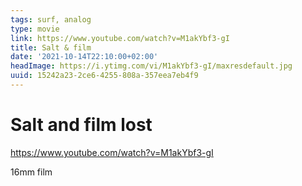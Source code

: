 ```yaml
---
tags: surf, analog
type: movie
link: https://www.youtube.com/watch?v=M1akYbf3-gI
title: Salt & film
date: '2021-10-14T22:10:00+02:00'
headImage: https://i.ytimg.com/vi/M1akYbf3-gI/maxresdefault.jpg
uuid: 15242a23-2ce6-4255-808a-357eea7eb4f9
---
```


# Salt and film lost

https://www.youtube.com/watch?v=M1akYbf3-gI

16mm film
